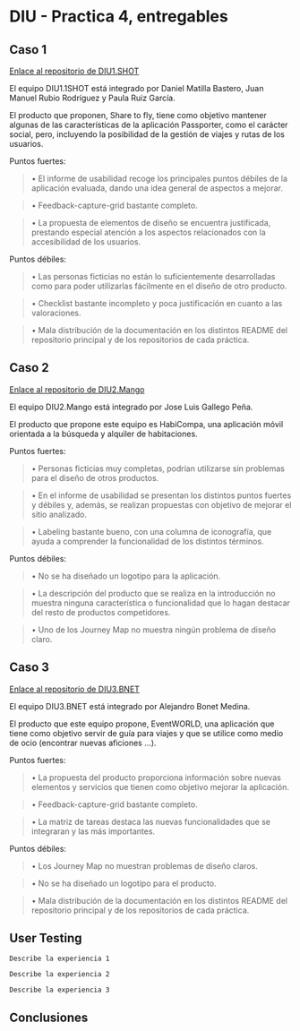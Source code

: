 # DIU - Practica 4, entregables


## Caso 1

[Enlace al repositorio de DIU1.SHOT](https://github.com/aluruiz/DIU20)

El equipo DIU1.1SHOT está integrado por Daniel Matilla Bastero, Juan Manuel Rubio Rodríguez y Paula Ruiz García.

El producto que proponen, Share to fly, tiene como objetivo mantener algunas de las características de la aplicación Passporter, como el carácter social, pero, incluyendo la posibilidad de la gestión de viajes y rutas de los usuarios.

Puntos fuertes:

>• El informe de usabilidad recoge los principales puntos débiles de la aplicación evaluada, dando una idea general de aspectos a mejorar.

>• Feedback-capture-grid bastante completo. 

>• La propuesta de elementos de diseño se encuentra justificada, prestando especial atención a los aspectos relacionados con la accesibilidad de los usuarios.

Puntos débiles:

>• Las personas ficticias no están lo suficientemente desarrolladas como para poder utilizarlas fácilmente en el diseño de otro producto.

>• Checklist bastante incompleto y poca justificación en cuanto a las valoraciones.

>• Mala distribución de la documentación en los distintos README del repositorio principal y de los repositorios de cada práctica.
    


## Caso 2

[Enlace al repositorio de DIU2.Mango](https://github.com/Dunspa/DIU20)

El equipo DIU2.Mango está integrado por Jose Luis Gallego Peña.

El producto que propone este equipo es HabiCompa, una aplicación móvil orientada a la búsqueda y alquiler de habitaciones.

Puntos fuertes:

>• Personas ficticias muy completas, podrían utilizarse sin problemas para el diseño de otros productos.

>• En el informe de usabilidad se presentan los distintos puntos fuertes y débiles y, además, se realizan propuestas con objetivo de mejorar el sitio analizado.

>• Labeling bastante bueno, con una columna de iconografía, que ayuda a comprender la funcionalidad de los distintos términos.

Puntos débiles:

>• No se ha diseñado un logotipo para la aplicación.

>• La descripción del producto que se realiza en la introducción no muestra ninguna característica o funcionalidad que lo hagan destacar del resto de productos competidores.

>• Uno de los Journey Map no muestra ningún problema de diseño claro.

## Caso 3

[Enlace al repositorio de DIU3.BNET](https://github.com/alejandrobonet/DIU20)

El equipo DIU3.BNET está integrado por Alejandro Bonet Medina.

El producto que este equipo propone, EventWORLD, una aplicación que tiene como objetivo servir de guía para viajes y que se utilice como medio de ocio (encontrar nuevas aficiones …).

Puntos fuertes:

>• La propuesta del producto proporciona información sobre nuevas elementos y servicios que tienen como objetivo mejorar la aplicación.

>• Feedback-capture-grid bastante completo. 

>• La matriz de tareas destaca las nuevas funcionalidades que se integraran y las más importantes.

Puntos débiles:

>• Los Journey Map no muestran problemas de diseño claros.

>• No se ha diseñado un logotipo para el producto.

>• Mala distribución de la documentación en los distintos README del repositorio principal y de los repositorios de cada práctica.


## User Testing

	Describe la experiencia 1

	Describe la experiencia 2

	Describe la experiencia 3


## Conclusiones
